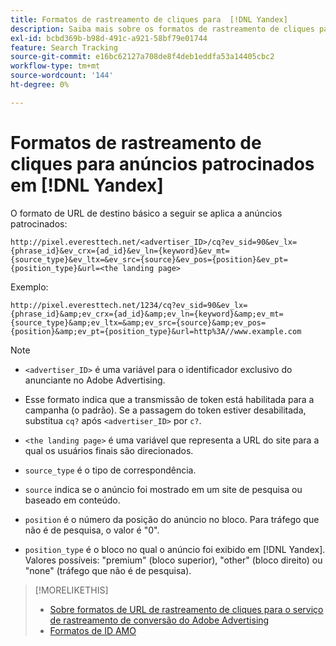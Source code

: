 ```yaml
---
title: Formatos de rastreamento de cliques para  [!DNL Yandex]
description: Saiba mais sobre os formatos de rastreamento de cliques para contas do  [!DNL Yandex] .
exl-id: bcbd369b-b98d-491c-a921-58bf79e01744
feature: Search Tracking
source-git-commit: e16bc62127a708de8f4deb1eddfa53a14405cbc2
workflow-type: tm+mt
source-wordcount: '144'
ht-degree: 0%

---
```


# Formatos de rastreamento de cliques para anúncios patrocinados em [!DNL Yandex]

O formato de URL de destino básico a seguir se aplica a anúncios patrocinados:

`http://pixel.everesttech.net/<advertiser_ID>/cq?ev_sid=90&ev_lx={phrase_id}&ev_crx={ad_id}&ev_ln={keyword}&ev_mt={source_type}&ev_ltx=&ev_src={source}&ev_pos={position}&ev_pt={position_type}&url=<the landing page>`

Exemplo:

`http://pixel.everesttech.net/1234/cq?ev_sid=90&ev_lx={phrase_id}&amp;ev_crx={ad_id}&amp;ev_ln={keyword}&amp;ev_mt={source_type}&amp;ev_ltx=&amp;ev_src={source}&amp;ev_pos={position}&amp;ev_pt={position_type}&url=http%3A//www.example.com`

>[!NOTE]
>
>* `<advertiser_ID>` é uma variável para o identificador exclusivo do anunciante no Adobe Advertising.
>
>* Esse formato indica que a transmissão de token está habilitada para a campanha (o padrão). Se a passagem do token estiver desabilitada, substitua `cq?` após `<advertiser_ID>` por `c?`.
>
>* `<the landing page>` é uma variável que representa a URL do site para a qual os usuários finais são direcionados.
>
>* `source_type` é o tipo de correspondência.
>
>* `source` indica se o anúncio foi mostrado em um site de pesquisa ou baseado em conteúdo.
>
>* `position` é o número da posição do anúncio no bloco. Para tráfego que não é de pesquisa, o valor é &quot;0&quot;.
>
>* `position_type` é o bloco no qual o anúncio foi exibido em [!DNL Yandex]. Valores possíveis: &quot;premium&quot; (bloco superior), &quot;other&quot; (bloco direito) ou &quot;none&quot; (tráfego que não é de pesquisa).

>[!MORELIKETHIS]
>
>* [Sobre formatos de URL de rastreamento de cliques para o serviço de rastreamento de conversão do Adobe Advertising](formats-click-tracking-about.md)
>* [Formatos de ID AMO](/help/integrations/analytics/ids.md#amo-id-formats)
